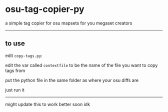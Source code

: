 # osu-tag-copier-py
a simple tag copier for osu mapsets for you megaset creators

-----

## to use
edit `copy-tags.py`:

edit the var called `contextfile` to be the name of the file you want to copy tags from

put the python file in the same folder as where your osu diffs are

just run it

----- 

might update this to work better soon idk
